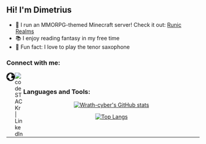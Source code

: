 
## Hi! I'm Dimetrius

- 🔮 I run an MMORPG-themed Minecraft server! Check it out: [Runic Realms](https://runicrealms.com/)
- 📚 I enjoy reading fantasy in my free time
- 🎷 Fun fact: I love to play the tenor saxophone

### Connect with me:

[<img align="left" alt="codeSTACKr.com" width="22px" src="https://raw.githubusercontent.com/iconic/open-iconic/master/svg/globe.svg" />][website]
[<img align="left" alt="codeSTACKr | LinkedIn" width="22px" src="https://cdn.jsdelivr.net/npm/simple-icons@v3/icons/linkedin.svg" />][linkedin]

<br />

### Languages and Tools:
  
<div align="center">
  
[![Wrath-cyber's GitHub stats](https://github-readme-stats.vercel.app/api?username=Skyfallin&show_icons=true&theme=synthwave)](https://github.com/anuraghazra/github-readme-stats)

[![Top Langs](https://github-readme-stats.vercel.app/api/top-langs/?username=Skyfallin&layout=compact&theme=synthwave)](https://github.com/Wrath-cyber/github-readme-stats)

<br />

---

[website]: http://dimetriushightower.com/
[linkedin]: https://www.linkedin.com/in/dimetriushightower/
